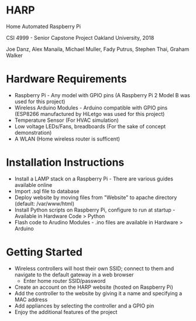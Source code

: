 # HARP
Home Automated Raspberry Pi

CSI 4999 - Senior Capstone Project
Oakland University, 2018

Joe Danz, Alex Manaila, Michael Muller, Fady Putrus, Stephen Thai, Graham Walker

# Hardware Requirements
* Raspberry Pi - Any model with GPIO pins (A Raspberry Pi 2 Model B was used for this project)
* Wireless Arduino Modules - Arduino compatible with GPIO pins (ESP8266 manufactured by HiLetgo was used for this project)
* Temperature Sensor (For HVAC simulation)
* Low voltage LEDs/Fans, breadboards (For the sake of concept demonstration)
* A WLAN (Home wireless router is sufficent)

# Installation Instructions
* Install a LAMP stack on a Raspberry Pi - There are various guides available online
* Import .sql file to database
* Deploy website by moving files from "Website" to apache directory (default: /var/www/html)
* Install Python scripts on Raspberry Pi, configure to run at startup - Available in Hardware Code > Python
* Flash code to Arudino Modules - .ino files are available in Hardware > Arduino

# Getting Started
* Wireless controllers will host their own SSID; connect to them and navigate to the default gateway in a web browser
  - Enter home router SSID/password
* Create an account on the HARP website (hosted on Raspberry Pi)
* Add the controller to the website by giving it a name and specifying a MAC address
* Add appliances by selecting the controller and a GPIO pin
* Enjoy the additional features of the project
